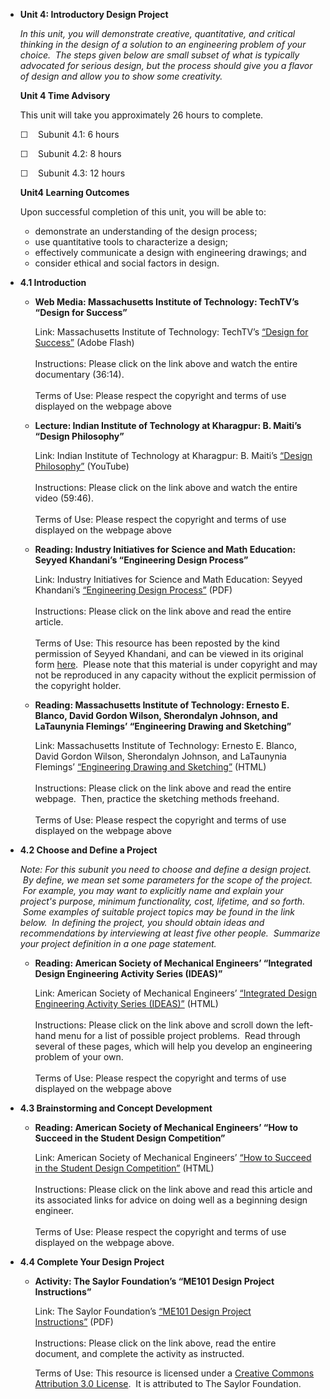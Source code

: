 -   **Unit 4: Introductory Design Project**  

    *In this unit, you will demonstrate creative, quantitative, and
    critical thinking in the design of a solution to an engineering
    problem of your choice.  The steps given below are small subset of
    what is typically advocated for serious design, but the process
    should give you a flavor of design and allow you to show some
    creativity.*

    **Unit 4 Time Advisory**  

    This unit will take you approximately 26 hours to complete.  
       
     ☐    Subunit 4.1: 6 hours  
       
     ☐    Subunit 4.2: 8 hours  
       
     ☐    Subunit 4.3: 12 hours

    **Unit4 Learning Outcomes**  

    Upon successful completion of this unit, you will be able to:

    -   demonstrate an understanding of the design process;
    -   use quantitative tools to characterize a design;
    -   effectively communicate a design with engineering drawings; and
    -   consider ethical and social factors in design.
-   **4.1 Introduction**  
    -   **Web Media: Massachusetts Institute of Technology: TechTV’s
        “Design for Success”**

        Link: Massachusetts Institute of Technology: TechTV’s [“Design
        for
        Success”](https://web.archive.org/web/20170422105346/https://techtv.mit.edu/collections/2007videos/videos/157-2007---a-design-for-success)
        (Adobe Flash)  
            
         Instructions: Please click on the link above and watch the
        entire documentary (36:14).  
            
         Terms of Use: Please respect the copyright and terms of use
        displayed on the webpage above

    -   **Lecture: Indian Institute of Technology at Kharagpur: B.
        Maiti’s “Design Philosophy”**

        Link: Indian Institute of Technology at Kharagpur: B.
        Maiti’s [“Design
        Philosophy”](http://www.youtube.com/watch?v=mzWMdZZaHwI) (YouTube)  
            
         Instructions: Please click on the link above and watch the
        entire video (59:46).  
            
         Terms of Use: Please respect the copyright and terms of use
        displayed on the webpage above

    -   **Reading: Industry Initiatives for Science and Math Education:
        Seyyed Khandani’s “Engineering Design Process”**

        Link: Industry Initiatives for Science and Math Education:
        Seyyed Khandani’s [“Engineering Design
        Process”](http://www.saylor.org/site/wp-content/uploads/2012/09/ME101-4.1-Engineering-Design-Process.pdf) (PDF)  
            
         Instructions: Please click on the link above and read the
        entire article.  
            
         Terms of Use: This resource has been reposted by the kind
        permission of Seyyed Khandani, and can be viewed in its original
        form
        [here](https://web.archive.org/web/20120916080643/http://iisme.org/etp/HS%20Engineering-%20Engineering.pdf).  Please
        note that this material is under copyright and may not be
        reproduced in any capacity without the explicit permission of
        the copyright holder.

    -   **Reading: Massachusetts Institute of Technology: Ernesto E.
        Blanco, David Gordon Wilson, Sherondalyn Johnson, and LaTaunynia
        Flemings’ “Engineering Drawing and Sketching”**

        Link: Massachusetts Institute of Technology: Ernesto E. Blanco,
        David Gordon Wilson, Sherondalyn Johnson, and LaTaunynia
        Flemings’ [“Engineering Drawing and
        Sketching”](http://www.me.umn.edu/courses/me2011/handouts/drawing/blanco-tutorial.html)
        (HTML)  
            
         Instructions: Please click on the link above and read the
        entire webpage.  Then, practice the sketching methods
        freehand.  
            
         Terms of Use: Please respect the copyright and terms of use
        displayed on the webpage above

-   **4.2 Choose and Define a Project**  

    *Note: For this subunit you need to choose and define a design
    project.  By define, we mean set some parameters for the scope of
    the project.  For example, you may want to explicitly name and
    explain your project's purpose, minimum functionality, cost,
    lifetime, and so forth.  Some examples of suitable project topics
    may be found in the link below.  In defining the project, you should
    obtain ideas and recommendations by interviewing at least five other
    people.  Summarize your project definition in a one page statement.*

    -   **Reading: American Society of Mechanical Engineers’ “Integrated
        Design Engineering Activity Series (IDEAS)”**

        Link: American Society of Mechanical Engineers’ [“Integrated
        Design Engineering Activity Series
        (IDEAS)”](https://community.asme.org/pre-college_affinity_group/w/wiki/9011.ideas-integrated-design-engineering-activity-series.aspx) (HTML)  
            
         Instructions: Please click on the link above and scroll down
        the left-hand menu for a list of possible project problems.
         Read through several of these pages, which will help you
        develop an engineering problem of your own.  
            
         Terms of Use: Please respect the copyright and terms of use
        displayed on the webpage above

-   **4.3 Brainstorming and Concept Development**  
    -   **Reading: American Society of Mechanical Engineers’ “How to
        Succeed in the Student Design Competition”**

        Link: American Society of Mechanical Engineers’ [“How to Succeed
        in the Student Design
        Competition”](http://www.asme.org/events/competitions/student-design-competition/how-to-succeed-in-the-student-design-competition)
        (HTML)  
            
         Instructions: Please click on the link above and read this
        article and its associated links for advice on doing well as a
        beginning design engineer.  
            
         Terms of Use: Please respect the copyright and terms of use
        displayed on the webpage above.

-   **4.4 Complete Your Design Project**  
    -   **Activity: The Saylor Foundation’s “ME101 Design Project
        Instructions”**

        Link: The Saylor Foundation’s [“ME101 Design Project
        Instructions”](http://www.saylor.org/site/wp-content/uploads/2012/09/4.4-Design-Project-Instructions.pdf) (PDF)  
            
         Instructions: Please click on the link above, read the entire
        document, and complete the activity as instructed.  
           
         Terms of Use: This resource is licensed under a [Creative
        Commons Attribution 3.0
        License](http://creativecommons.org/licenses/by/3.0/).  It is
        attributed to The Saylor Foundation.
